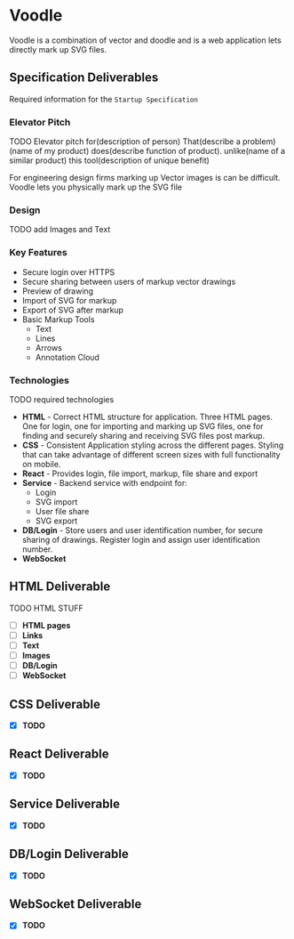 # Voodle

Voodle is a combination of vector and doodle and is a web application lets directly mark up SVG files.

## Specification Deliverables

Required information for the `Startup Specification`

### Elevator Pitch

TODO Elevator pitch
for(description of person) That(describe a problem) (name of my product) does(describe function of product). unlike(name of a similar product) this tool(description of unique benefit)

For engineering design firms marking up Vector images is can be difficult. Voodle lets you physically mark up the SVG file  

### Design

TODO add Images and Text

### Key Features

- Secure login over HTTPS
- Secure sharing between users of markup vector drawings
- Preview of drawing
- Import of SVG for markup
- Export of SVG after markup
- Basic Markup Tools
    - Text
    - Lines
    - Arrows
    - Annotation Cloud

### Technologies

TODO required technologies

- **HTML** - Correct HTML structure for application. Three HTML pages. One for login, one for importing and marking up SVG files, one for finding and securely sharing and receiving SVG files post markup.
- **CSS** - Consistent Application styling across the different pages. Styling that can take advantage of different screen sizes with full functionality on mobile.
- **React** - Provides login, file import, markup, file share and export
- **Service** - Backend service with endpoint for: 
    - Login
    - SVG import
    - User file share
    - SVG export
- **DB/Login** - Store users and user identification number, for secure sharing of drawings. Register login and assign user identification number. 
- **WebSocket**

## HTML Deliverable

TODO HTML STUFF

- [ ] **HTML pages**
- [ ] **Links**
- [ ] **Text**
- [ ] **Images**
- [ ] **DB/Login**
- [ ] **WebSocket**

## CSS Deliverable

- [x] **TODO**

## React Deliverable

- [x] **TODO**

## Service Deliverable

- [x] **TODO**

## DB/Login Deliverable

- [x] **TODO**

## WebSocket Deliverable

- [x] **TODO**